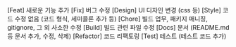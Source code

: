 [Feat] 새로운 기능 추가
[Fix] 버그 수정
[Design] UI 디자인 변경 (css 등)
[Style] 코드 수정 없음 (코드 형식, 세미콜론 추가 등)
[Chore] 빌드 업무, 패키지 매니징, gitignore, 그 외 사소한 수정
[Build] 빌드 관련 파일 수정
[Docs] 문서 (README.md 등 문서 추가, 수정, 삭제)
[Refactor] 코드 리팩토링
[Test] 테스트 (테스트 코드 추가)